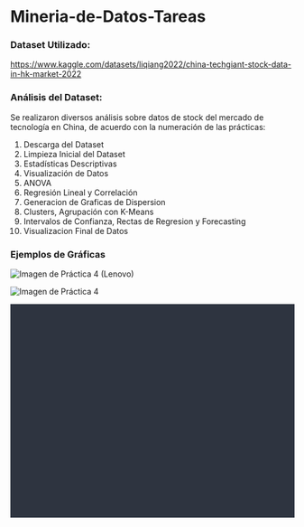 # Mineria-de-Datos-Tareas


### Dataset Utilizado:
https://www.kaggle.com/datasets/liqiang2022/china-techgiant-stock-data-in-hk-market-2022


### Análisis del Dataset:
Se realizaron diversos análisis sobre datos de stock del mercado de tecnología en China, de acuerdo con la numeración de las prácticas:
1.	Descarga del Dataset
2.	Limpieza Inicial del Dataset
3.	Estadísticas Descriptivas
4.	Visualización de Datos
5.	ANOVA
6.	Regresión Lineal y Correlación
7.	Generacion de Graficas de Dispersion
8.	Clusters, Agrupación con K-Means
9.	Intervalos de Confianza, Rectas de Regresion y Forecasting
10.	Visualizacion Final de Datos

### Ejemplos de Gráficas
![Imagen de Práctica 4 (Lenovo)](precio_stocks_lenovo.png.png)


![Imagen de Práctica 4](cant_promedio_por_empresa.png.png)

![Imagen de Práctica 10](heatmap.png)